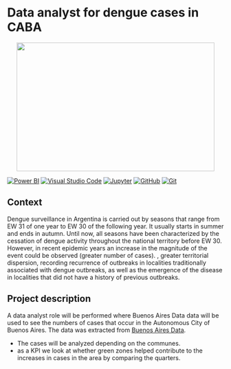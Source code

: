 # Data analyst for dengue cases in CABA
<p align="center"><img width="460" height="300" src="https://github.com/MicaelaCallahuanca/dengue_caba/blob/main/dengue_src.jpeg"></p>


[![Power BI](https://img.shields.io/badge/BI%20Tool-Power%20BI-yellow)](https://powerbi.microsoft.com/)
[![Visual Studio Code](https://img.shields.io/badge/IDE-Visual%20Studio%20Code-blue)](https://code.visualstudio.com/) 
[![Jupyter](https://img.shields.io/badge/Notebook-Jupyter-orange)](https://jupyter.org/)
[![GitHub](https://img.shields.io/badge/Platform-GitHub-lightgrey)](https://github.com/)
[![Git](https://img.shields.io/badge/Version%20Control-Git-blue)](https://git-scm.com/)

## Context

Dengue surveillance in Argentina is carried out by seasons that range from EW 31 of one year to EW 30 of the following year. It usually starts in summer and ends in autumn. Until now, all seasons have been characterized by the cessation of dengue activity throughout the national territory before EW 30. However, in recent epidemic years an increase in the magnitude of the event could be observed (greater number of cases). , greater territorial dispersion, recording recurrence of outbreaks in localities traditionally associated with dengue outbreaks, as well as the emergence of the disease in localities that did not have a history of previous outbreaks.

## Project description

A data analyst role will be performed where Buenos Aires Data data will be used to see the numbers of cases that occur in the Autonomous City of Buenos Aires.
 The data was extracted from [Buenos Aires Data](https://data.buenosaires.gob.ar/dataset/reporte-epidemiologico-de-dengue).
 

- The cases will be analyzed depending on the communes.
- as a KPI we look at whether green zones helped contribute to the increases in cases in the area by comparing the quarters.
